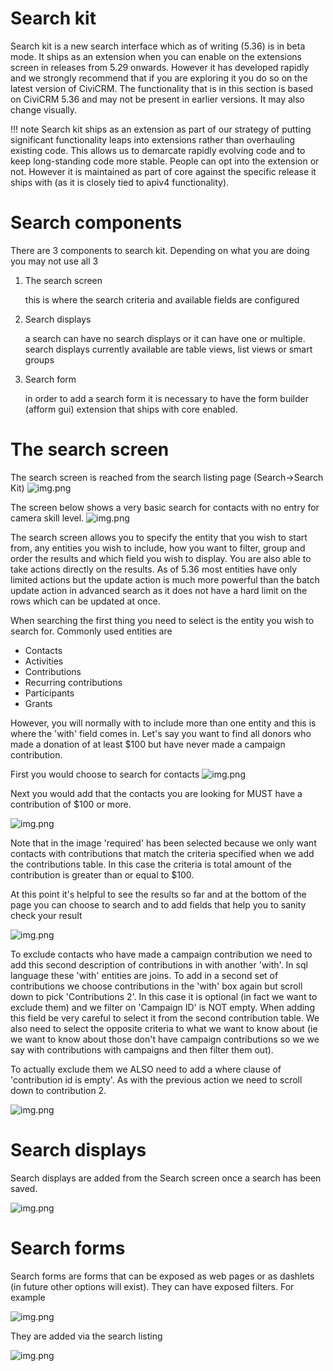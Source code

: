 # Search kit

Search kit is a new search interface which as of writing (5.36) is
in beta mode. It ships as an extension when you can enable on 
the extensions screen in releases from 5.29 onwards. However it has
developed rapidly and we strongly recommend that if you are exploring
it you do so on the latest version of CiviCRM. The functionality
that is in this section is based on CiviCRM 5.36 and may not
be present in earlier versions. It may also change visually.

!!! note 
Search kit ships as an extension as part of our strategy of
putting significant functionality leaps into extensions rather than 
overhauling existing code. This allows us to demarcate rapidly evolving
code and to keep long-standing code more stable. People can opt into 
the extension or not. However it is maintained as part of core against
the specific release it ships with (as it is closely tied to apiv4 
functionality).

# Search components

There are 3 components to search kit. Depending on what you are doing you
may not use all 3

1. The search screen 
    
    this is where the search criteria and available fields are configured

2. Search displays
    
    a search can have no search displays or it can have one or multiple.
    search displays currently available are table views, list views or smart 
     groups
     
3. Search form
    
    in order to add a search form it is necessary to have the form
    builder (afform gui) extension that ships with core enabled.

# The search screen

The search screen is reached from the search listing page (Search->Search Kit)
![img.png](../img/the-user-interface/search-kit/search-listing.png)

The screen below shows a very basic search for contacts with no entry for
camera skill level. 
![img.png](../img/the-user-interface/search-kit/basic-search.png)

The search screen allows you to specify the entity that you wish to start
from, any entities you wish to include, how you want to filter, group
and order the results and which field you wish to display. You are also
able to take actions directly on the results. As of 5.36 most entities
have only limited actions but the update action is much more powerful
than the batch update action in advanced search as it does not have a 
hard limit on the rows which can be updated at once.

When searching the first thing you need to select is the entity you wish 
to search for. Commonly used entities are

- Contacts
- Activities
- Contributions
- Recurring contributions
- Participants
- Grants

However, you will normally with to include more than one entity and this is
where the 'with' field comes in. Let's say you want to find all donors who
made a donation of at least $100 but have never made a campaign contribution.

First you would choose to search for contacts
![img.png](../img/the-user-interface/search-kit/search-contacts.png)

Next you would add that the contacts you are looking for MUST have
a contribution of $100 or more.

![img.png](../img/the-user-interface/search-kit/with-contributions.png)

Note that in the image 'required' has been selected because we only want
contacts with contributions that match the criteria specified when we
add the contributions table. In this case the criteria is total amount 
of the contribution is greater than or equal to $100.

At this point it's helpful to see the results so far and at the bottom of the
page you can choose to search and to add fields that help you to sanity
check your result

![img.png](../img/the-user-interface/search-kit/test-search.png)

To exclude contacts who have made a campaign contribution we need 
to add this second description of contributions in with another 'with'.
In sql language these 'with' entities are joins. To add in a second
set of contributions we choose contributions in the 'with' box
again but scroll down to pick 'Contributions 2'. In this case it is
optional (in fact we want to exclude them) and we filter on
'Campaign ID' is NOT empty. When adding this field be very careful to select
it from the second contribution table. We also need to select the
opposite criteria to what we want to know about (ie we want to know about
those don't have campaign contributions so we we say with 
contributions with campaigns and then filter them out).

To actually exclude them we ALSO need to add 
a where clause of 'contribution id is empty'. As with the previous 
action we need to scroll down to contribution 2.

![img.png](../img/the-user-interface/search-kit/contributions2.png)

# Search displays

Search displays are added from the Search screen once a search has 
been saved.

![img.png](../img/the-user-interface/search-kit/search-display.png)

# Search forms

Search forms are forms that can be exposed as web pages
or as dashlets (in future other options will exist). They 
can have exposed filters. For example

![img.png](../img/the-user-interface/search-kit/search-dashlet.png)

They are added via the search listing

![img.png](../img/the-user-interface/search-kit/add-form.png)

